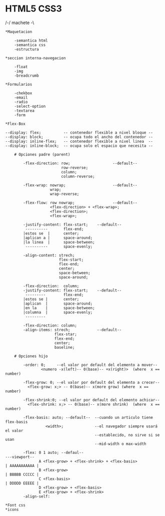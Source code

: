 # HTML5 CSS3

 /-/ machete  \-\

    *Maquetacion

        -semantica html
        -semantica css
        -estructura

    *seccion interna-navegacion

        -float
        -img
        -breadcrumb

    *Formularios

        -chekbox
        -email
        -radio
        -select-option
        -textarea
        -form

    *Flex-Box

    --display: flex;          -- contenedor flexible a nivel bloque --
    --display: block;         -- ocupa todo el ancho del contenedor --
    --display: inline-flex;   -- contenedor flexible a nivel linea  --
    --display: inline-block;  -- ocupa solo el espacio que necesita --

        # Opciones padre (parent)   

            -flex-direction: row;                   --default--
                             row-reverse;
                             column;
                             column-reverse;

            -flex-wrap: nowrap;                     --default-- 
                        wrap;
                        wrap-reverse;

            -flex-flow: row nowrap;                 --default--
                        <flex-direction> + <flex-wrap>;
                        <flex-direction>;
                        <flex-wrap>;

            -justify-content: flex-start;    --default-- 
             ----------       flex-end;
            |estos se  |      center;
            |aplican a |      space-around;
            |la linea  |      space-between;
             ----------       space-evenly;

            -align-content: strech; 
                            flex-start;
                            flex-end;
                            center;
                            space-between;
                            space-around;           

            -flex-direction:  column;
            -justify-content: flex-start;    --default-- 
             ---------        flex-end;
            |estos se |       center;
            |aplican  |       space-around;  
            |en la    |       space-between;
            |columna  |       space-evenly;  
             ---------

            -flex-direction: column;
            -align-items: strech;            --default--
                          flex-star;
                          flex-end;
                          center;
                          baseline;

        # Opciones hijo

            -order: 0;     --el valor por default del elemento a mover--
                    <numero -x(left)-- 0(base)-- +x(right)>  (where  x == number)

            -flex-grow: 0; --el valor por default del elemento a crecer--
              <flex-grow: x;> -- 0(base)-- x(more grow) (where  x == number)

            -flex-shrink:0; --el valor por default del elemento achicar--
              <flex-shrink: x;> -- 0(base)-- x(more shrink)  (where  x == number)

            -flex-basis: auto; --default--  --cuando un articulo tiene flex-basis
                      <width>;              --el navegador siempre usará el valor
                                            --establecido, no sirve si se usan
                                            --mid-width o max-width
                         
            -flex: 0 1 auto; --defaul--                                             ---viewport--
                   A <flex-grow> + <flex-shrink> + <flex-basis>                    | AAAAAAAAAAA |
                   B <flex-grow>                                                   | BBBBB CCCCC |
                   C <flex-basis>                                                  | DDDDD EEEEE |
                   D <flex-grow> + <flex-basis>
                   E <flex-grow> + <flex-shrink>
            -align-self:
                
    *Font css
    *icons
    
